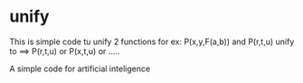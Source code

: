 # unify
This is simple code tu unify 2 functions for ex: P(x,y,F(a,b)) and P(r,t,u) unify to ==> P(r,t,u) or P(x,t,u) or .....

A simple code for artificial inteligence
